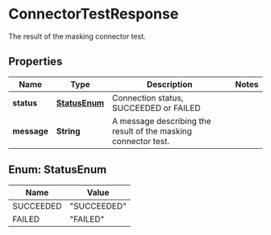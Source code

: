

# ConnectorTestResponse

The result of the masking connector test.

## Properties

| Name | Type | Description | Notes |
|------------ | ------------- | ------------- | -------------|
|**status** | [**StatusEnum**](#StatusEnum) | Connection status, SUCCEEDED or FAILED |  |
|**message** | **String** | A message describing the result of the masking connector test. |  |



## Enum: StatusEnum

| Name | Value |
|---- | -----|
| SUCCEEDED | &quot;SUCCEEDED&quot; |
| FAILED | &quot;FAILED&quot; |



